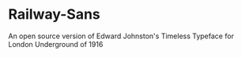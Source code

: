 Railway-Sans
============

An open source version of Edward Johnston's Timeless Typeface for London Underground of 1916